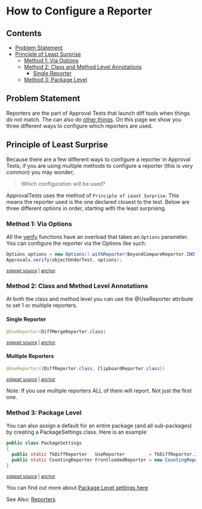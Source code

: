 <a id="top"></a>

# How to Configure a Reporter

<!-- toc -->
## Contents

  * [Problem Statement](#problem-statement)
  * [Principle of Least Surprise](#principle-of-least-surprise)
    * [Method 1: Via Options](#method-1-via-options)
    * [Method 2: Class and Method Level Annotations](#method-2-class-and-method-level-annotations)
      * [Single Reporter](#single-reporter)
    * [Method 3: Package Level](#method-3-package-level)<!-- endToc -->

## Problem Statement
Reporters are the part of Approval Tests that launch diff tools when things do not match.
The can also do [other things](../explanations/BenefitsOfDifferentReporters.md).
On this page we show you three different ways to configure which reporters are used.

## Principle of Least Surprise

Because there are a few different ways to configure a reporter in Approval Tests,
if you are using multiple methods to configure a reporter (this is very common)
you may wonder;
> Which configuration will be used?

ApprovalTests uses the method of `Principle of Least Surprise`.
This means the reporter used is the one declared closest to the test. 
Below are three different options in order, starting with the least surprising.

### Method 1: Via Options

All the [verify](./reference/Verify.md) functions have an overload that takes an `Options` parameter. You can configure the reporter via the Options like such:

<!-- snippet: configure_reporter_with_options -->
<a id='snippet-configure_reporter_with_options'></a>
```java
Options options = new Options().withReporter(BeyondCompareReporter.INSTANCE);
Approvals.verify(objectUnderTest, options);
```
<sup><a href='/approvaltests-tests/src/test/java/org/approvaltests/ApprovalsTest.java#L24-L27' title='Snippet source file'>snippet source</a> | <a href='#snippet-configure_reporter_with_options' title='Start of snippet'>anchor</a></sup>
<!-- endSnippet -->

### Method 2: Class and Method Level Annotations

At both the class and method level you can use the @UseReporter attribute to set 1 or multiple reporters.

#### Single Reporter
<!-- snippet: use_reporter_single -->
<a id='snippet-use_reporter_single'></a>
```java
@UseReporter(DiffMergeReporter.class)
```
<sup><a href='/approvaltests-tests/src/test/java/org/approvaltests/reporters/GenericDiffReporterTest.java#L20-L22' title='Snippet source file'>snippet source</a> | <a href='#snippet-use_reporter_single' title='Start of snippet'>anchor</a></sup>
<!-- endSnippet -->
#### Multiple Reporters

<!-- snippet: use_reporter_multiple -->
<a id='snippet-use_reporter_multiple'></a>
```java
@UseReporter({DiffReporter.class, ClipboardReporter.class})
```
<sup><a href='/approvaltests-tests/src/test/java/org/approvaltests/machine_specific_tests/SamplesTest.java#L9-L11' title='Snippet source file'>snippet source</a> | <a href='#snippet-use_reporter_multiple' title='Start of snippet'>anchor</a></sup>
<!-- endSnippet -->

*Note*: If you use multiple reporters ALL of them will report. Not just the first one.

### Method 3: Package Level

You can also assign a default for an entire package (and all sub-packages) by creating a PackageSettings class. Here is an example  


<!-- snippet: use_reporter_package_settings -->
<a id='snippet-use_reporter_package_settings'></a>
```java
public class PackageSettings
{
  public static TkDiffReporter   UseReporter         = TkDiffReporter.INSTANCE;
  public static CountingReporter FrontloadedReporter = new CountingReporter();
}
```
<sup><a href='/approvaltests-tests/src/test/java/org/approvaltests/packagesettings/PackageSettings.java#L5-L11' title='Snippet source file'>snippet source</a> | <a href='#snippet-use_reporter_package_settings' title='Start of snippet'>anchor</a></sup>
<!-- endSnippet -->

You can find out more about [Package Level settings here](../reference/PackageSettings.md#top)

See Also: [Reporters](../reference/Reporters.md)
